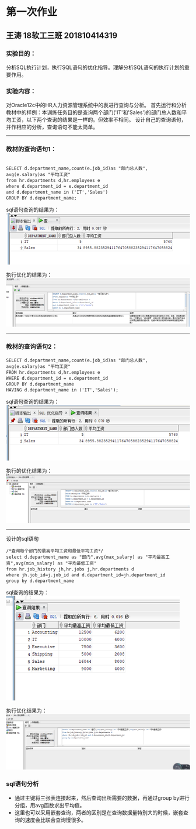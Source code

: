# 第一次作业
## 王涛 18软工三班 201810414319 
### 实验目的：
分析SQL执行计划，执行SQL语句的优化指导。理解分析SQL语句的执行计划的重要作用。
### 实验内容：
对Oracle12c中的HR人力资源管理系统中的表进行查询与分析。
首先运行和分析教材中的样例：本训练任务目的是查询两个部门('IT'和'Sales')的部门总人数和平均工资，以下两个查询的结果是一样的。但效率不相同。
设计自己的查询语句，并作相应的分析，查询语句不能太简单。
***

### 教材的查询语句1：
```

SELECT d.department_name,count(e.job_id)as "部门总人数",
avg(e.salary)as "平均工资"
from hr.departments d,hr.employees e
where d.department_id = e.department_id
and d.department_name in ('IT','Sales')
GROUP BY d.department_name;
```
sql语句查询的结果为：
![查询语句1的结果](query1.png)

执行优化的结果为：
![语句1的优化结果](improve1.png)

***
### 教材的查询语句2：
```
SELECT d.department_name,count(e.job_id)as "部门总人数",
avg(e.salary)as "平均工资"
FROM hr.departments d,hr.employees e
WHERE d.department_id = e.department_id
GROUP BY d.department_name
HAVING d.department_name in ('IT','Sales');
```
sql语句查询的结果为：
![查询语句2的结果为](query2.png)

执行的优化结果为：
![语句2的优化结果](improve2.png)

***
设计的sql语句
```
/*查询每个部门的最高平均工资和最低平均工资*/
select d.department_name as "部门",avg(max_salary) as "平均最高工资",avg(min_salary) as "平均最低工资"
from hr.job_history jh,hr.jobs j,hr.departments d
where jh.job_id=j.job_id and d.department_id=jh.department_id
group by d.department_name
```
sql查询的结果为：
![查询结果](query3.png)

执行优化结果为：
![优化结果](improve3.png)

### sql语句分析
* 通过主键将三张表连接起来，然后查询出所需要的数据，再通过group by进行分组，用avg函数求出平均值。
* 这里也可以采用嵌套查询，两者的区别是在查询数据量特别大的时候，嵌套查询的速度会比联合查询慢很多。